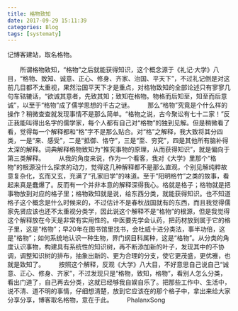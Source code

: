 ```yaml
---
title: 格物致知
date: 2017-09-29 15:11:39
categories: Blog
tags: [systematy]
---
```

记博客建站，取名格物。
<!--more--> 
　　所谓格物致知，“格物”之后就能获得知识，这个概念源于《礼记‧大学》八目，“格物、致知、诚意、正心、修身、齐家、治国、平天下”，不过礼记倒是对这前几目都不太重视，果然治国平天下才是重点，对格物致知的全部论述只有寥寥几句车轱辘话，“欲诚其意者，先致其知；致知在格物。物格而后知至，知至而后意诚”，以至于“格物”成了儒学思想的千古之谜。
　　那么“格物”究竟是个什么样的操作？稍微查查就发现事情不是那么简单。“格物之说，古今聚讼有七十二家！”反正我能叫得出名字的儒学家，每个人都有自己对“格物”的独到见解。但是稍微看了看，觉得每一个解释都和“格”字不是那么贴合。对“格”之解释，我大致将其分四类，一是“来、感受”，二是“抵御、恪守”，三是“至、穷究”，四是其他所有脑补得太深的解释。词典解释格物致知为“推究事物的原理，从而获得知识”，就是偏向于第三类解释。
　　从我的角度来说，作为一个看客，我对《大学》里那个“格物”的根源没什么探求的动力，觉得这几种解释都不是那么直观，个别见解纯粹故意复杂化，玄而又玄，充满了“孔家旧学”的味道。至于“阳明格竹”之类的故事，看起来真是蠢爆了。反而有一个并非本意的解释深得我心。格就是格子；格物就是把事物放到对应的格子里；格物致知就是说，给东西分类，就能获得知识。也不知道格子这个概念是什么时候来的，不过估计不是春秋战国就有的东西，而且我觉得儒家先贤应该也还不太重视分类学，因此说这个解释不是“格物”的根源，但是我觉得这个解释放在今天是非常有实用性的。中医要先学会认药，把药材放到属于它的格子里，这是“格物”；早20年在图书馆里找书，会杜威十进分类法，事半功倍，这是“格物”；如何系统地认识一种生物，界门纲目科属种，这是“格物”。从分类的角度认识事物，构建具有系统性的知识树，再不断添加新的叶子，发现其中的不协调，调整知识树的排布，抽象出新的、更为合理的分支，使它更茂盛，更优雅，也就是致知了。
　　按照这个解释，反观《大学》八大目，不好意思自己说自己“诚意、正心、修身、齐家”，不过发现只是“格物，致知，格物”，看别人怎么分类，看出门道了，自己再去分类，这就已经够我自娱自乐了。把那些工作中、生活中，说不清、道不明的事情，仔细想清楚，放到它应该在的那个格子中，拿出来给大家分享分享，博客取名格物，意在于此。
　　PhalanxSong